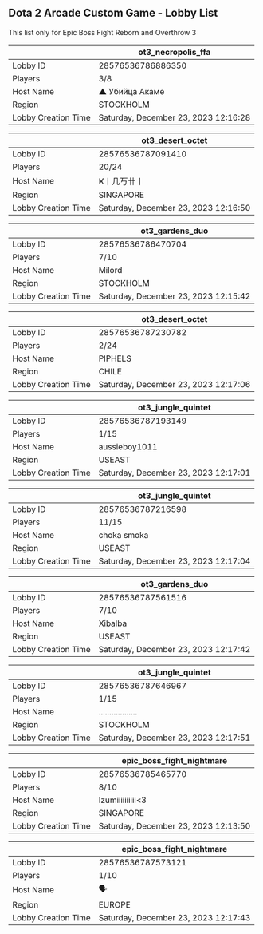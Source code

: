 ## Dota 2 Arcade Custom Game - Lobby List

This list only for Epic Boss Fight Reborn and Overthrow 3

|  | ot3_necropolis_ffa |
| ------ | ------ |
| Lobby ID | 28576536786886350 |
| Players | 3/8 |
| Host Name | ▲ Убийца Акаме |
| Region | STOCKHOLM |
| Lobby Creation Time | Saturday, December 23, 2023 12:16:28 |


|  | ot3_desert_octet |
| ------ | ------ |
| Lobby ID | 28576536787091410 |
| Players | 20/24 |
| Host Name | Ҝ丨几丂卄丨 |
| Region | SINGAPORE |
| Lobby Creation Time | Saturday, December 23, 2023 12:16:50 |


|  | ot3_gardens_duo |
| ------ | ------ |
| Lobby ID | 28576536786470704 |
| Players | 7/10 |
| Host Name | Milord |
| Region | STOCKHOLM |
| Lobby Creation Time | Saturday, December 23, 2023 12:15:42 |


|  | ot3_desert_octet |
| ------ | ------ |
| Lobby ID | 28576536787230782 |
| Players | 2/24 |
| Host Name | PIPHELS |
| Region | CHILE |
| Lobby Creation Time | Saturday, December 23, 2023 12:17:06 |


|  | ot3_jungle_quintet |
| ------ | ------ |
| Lobby ID | 28576536787193149 |
| Players | 1/15 |
| Host Name | aussieboy1011 |
| Region | USEAST |
| Lobby Creation Time | Saturday, December 23, 2023 12:17:01 |


|  | ot3_jungle_quintet |
| ------ | ------ |
| Lobby ID | 28576536787216598 |
| Players | 11/15 |
| Host Name | choka smoka |
| Region | USEAST |
| Lobby Creation Time | Saturday, December 23, 2023 12:17:04 |


|  | ot3_gardens_duo |
| ------ | ------ |
| Lobby ID | 28576536787561516 |
| Players | 7/10 |
| Host Name | Xibalba |
| Region | USEAST |
| Lobby Creation Time | Saturday, December 23, 2023 12:17:42 |


|  | ot3_jungle_quintet |
| ------ | ------ |
| Lobby ID | 28576536787646967 |
| Players | 1/15 |
| Host Name | .................. |
| Region | STOCKHOLM |
| Lobby Creation Time | Saturday, December 23, 2023 12:17:51 |


|  | epic_boss_fight_nightmare |
| ------ | ------ |
| Lobby ID | 28576536785465770 |
| Players | 8/10 |
| Host Name | Izumiiiiiiiiii<3 |
| Region | SINGAPORE |
| Lobby Creation Time | Saturday, December 23, 2023 12:13:50 |


|  | epic_boss_fight_nightmare |
| ------ | ------ |
| Lobby ID | 28576536787573121 |
| Players | 1/10 |
| Host Name | 🗣 |
| Region | EUROPE |
| Lobby Creation Time | Saturday, December 23, 2023 12:17:43 |


